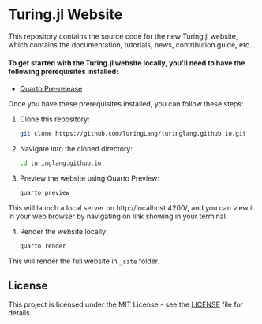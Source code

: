 # Turing.jl Website

This repository contains the source code for the new Turing.jl website, which contains the documentation, tutorials, news, contribution guide, etc...

#### To get started with the Turing.jl website locally, you'll need to have the following prerequisites installed:

- [Quarto Pre-release](https://quarto.org/docs/download/)

Once you have these prerequisites installed, you can follow these steps:

1. Clone this repository:

    ```bash
    git clone https://github.com/TuringLang/turinglang.github.io.git
    ```

2. Navigate into the cloned directory:

    ```bash
    cd turinglang.github.io
    ```

3. Preview the website using Quarto Preview:

    ```bash
    quarto preview
    ```
This will launch a local server on http://localhost:4200/, and you can view it in your web browser by navigating on link showing in your terminal.

4. Render the website locally:

    ```bash
    quarto render
    ```
This will render the full website in `_site` folder.

## License

This project is licensed under the MIT License - see the [LICENSE](LICENSE) file for details.
